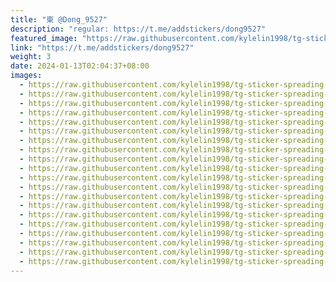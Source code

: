```yaml
---
title: "東 @Dong_9527"
description: "regular: https://t.me/addstickers/dong9527"
featured_image: "https://raw.githubusercontent.com/kylelin1998/tg-sticker-spreading-worldwide-images/main/img/da838a37-31a1-4972-94e6-8019de529f43.jpg"
link: "https://t.me/addstickers/dong9527"
weight: 3
date: 2024-01-13T02:04:37+08:00
images:
  - https://raw.githubusercontent.com/kylelin1998/tg-sticker-spreading-worldwide-images/main/img/da838a37-31a1-4972-94e6-8019de529f43.jpg
  - https://raw.githubusercontent.com/kylelin1998/tg-sticker-spreading-worldwide-images/main/img/55a72e56-f1d0-4b43-97c6-0c0ce2065376.jpg
  - https://raw.githubusercontent.com/kylelin1998/tg-sticker-spreading-worldwide-images/main/img/185e2271-b1c4-400e-9635-69e77876df76.jpg
  - https://raw.githubusercontent.com/kylelin1998/tg-sticker-spreading-worldwide-images/main/img/21ccae3f-2754-4f70-a1fd-03d0cb4d8c48.jpg
  - https://raw.githubusercontent.com/kylelin1998/tg-sticker-spreading-worldwide-images/main/img/63aacd7c-af5d-47f5-b119-78f244ba2a8b.jpg
  - https://raw.githubusercontent.com/kylelin1998/tg-sticker-spreading-worldwide-images/main/img/e539ae70-ad0d-4786-9753-29b22e402fc3.jpg
  - https://raw.githubusercontent.com/kylelin1998/tg-sticker-spreading-worldwide-images/main/img/8dae6eb5-debb-4ed0-ba95-9905df8e1c56.jpg
  - https://raw.githubusercontent.com/kylelin1998/tg-sticker-spreading-worldwide-images/main/img/e2bb2a39-f2f5-4e62-9689-8d7ca0f89d02.jpg
  - https://raw.githubusercontent.com/kylelin1998/tg-sticker-spreading-worldwide-images/main/img/44bfcfe6-f3ad-42bd-9ac1-4038526ee589.jpg
  - https://raw.githubusercontent.com/kylelin1998/tg-sticker-spreading-worldwide-images/main/img/531e6407-bfd8-4da2-a2be-9406507d2b15.jpg
  - https://raw.githubusercontent.com/kylelin1998/tg-sticker-spreading-worldwide-images/main/img/811b9125-affd-464f-8549-a3fb7e0fd24c.jpg
  - https://raw.githubusercontent.com/kylelin1998/tg-sticker-spreading-worldwide-images/main/img/4bbac25a-8e74-4e92-adea-ba42ee78a46d.jpg
  - https://raw.githubusercontent.com/kylelin1998/tg-sticker-spreading-worldwide-images/main/img/22cdf335-40df-486e-8872-ba895090e2e6.jpg
  - https://raw.githubusercontent.com/kylelin1998/tg-sticker-spreading-worldwide-images/main/img/33cf4d3b-6df1-4be9-a25c-5e1bb4ab1343.jpg
  - https://raw.githubusercontent.com/kylelin1998/tg-sticker-spreading-worldwide-images/main/img/c33391f6-669a-4724-9516-7755d153c3c6.jpg
  - https://raw.githubusercontent.com/kylelin1998/tg-sticker-spreading-worldwide-images/main/img/53c83570-c57a-47d2-8e5e-ba66580c3097.jpg
  - https://raw.githubusercontent.com/kylelin1998/tg-sticker-spreading-worldwide-images/main/img/c0adcbed-731c-48ff-8360-267f9c298b98.jpg
  - https://raw.githubusercontent.com/kylelin1998/tg-sticker-spreading-worldwide-images/main/img/a510fbcb-38d6-4875-a3a0-fc35b5dda30e.jpg
  - https://raw.githubusercontent.com/kylelin1998/tg-sticker-spreading-worldwide-images/main/img/a0307ecb-3da8-47fa-ad5b-9b64d0dd47c3.jpg
  - https://raw.githubusercontent.com/kylelin1998/tg-sticker-spreading-worldwide-images/main/img/cda8e183-4de1-44c5-8b8d-89167ac1f1c7.jpg
---
```

